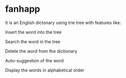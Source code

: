 # fanhapp
It is an English dictonary using trie tree with features like:

Insert the word into the tree
  
Search the word in the tree

Delete the word from the dictionary

Auto-suggestion of the word 

Display the words in alphabetical order
